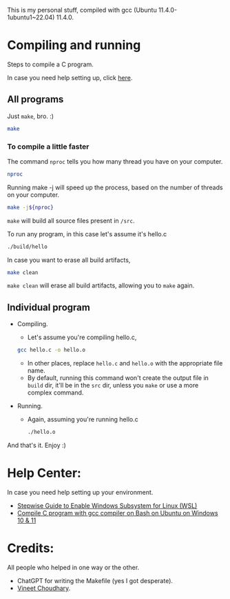 This is my personal stuff, compiled with gcc (Ubuntu 11.4.0-1ubuntu1~22.04) 11.4.0.

# Compiling and running
Steps to compile a C program.

In case you need help setting up, click [here](https://github.com/PCG06/my_programs/?tab=readme-ov-file#help-center).

## All programs

Just `make`, bro. :)
```bash
make
```

### To compile a little faster

The command `nproc` tells you how many thread you have on your computer.
```bash
nproc
```

Running make -j will speed up the process, based on the number of threads on your computer.
```bash
make -j${nproc}
```

`make` will build all source files present in `/src`.

To run any program, in this case let's assume it's hello.c

```bash
./build/hello
```

In case you want to erase all build artifacts,

```bash
make clean
```

`make clean` will erase all build artifacts, allowing you to `make` again.

## Individual program

- Compiling.

  - Let's assume you're compiling hello.c,
  ```bash
  gcc hello.c -o hello.o
  ```
  - In other places, replace `hello.c` and `hello.o` with the appropriate file name.
  - By default, running this command won't create the output file in `build` dir, it'll be in the `src` dir, unless you `make` or use a more complex command.

- Running.

   - Again, assuming you're running hello.c
     ```bash
     ./hello.o
     ```
And that's it. Enjoy :)

# Help Center:
In case you need help setting up your environment.
- [Stepwise Guide to Enable Windows Subsystem for Linux (WSL)](https://developerinsider.co/stepwise-guide-to-enable-windows-10-subsystem-for-linux/)
- [Compile C program with gcc compiler on Bash on Ubuntu on Windows 10 & 11](https://developerinsider.co/compile-c-program-with-gcc-compiler-on-bash-on-ubuntu-on-windows-10/)

# Credits:
All people who helped in one way or the other.
- ChatGPT for writing the Makefile (yes I got desperate).
- [Vineet Choudhary](https://developerinsider.co/author/vineet/).
